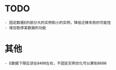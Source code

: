 # TODO
    - 固定数据E的部分大的实例和小的实例，降低迁移失败的可能性
    - 增加暂停某数据的功能
   
# 其他
    - E数据下限应该在8400左右，不固定实例优化可以算到8600